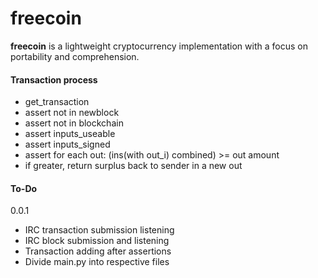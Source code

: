 # freecoin

**freecoin** is a lightweight cryptocurrency implementation with a focus on portability and comprehension.

#### Transaction process

- get_transaction
- assert not in newblock
- assert not in blockchain
- assert inputs_useable
- assert inputs_signed
- assert for each out: (ins(with out_i) combined) >= out amount
 - if greater, return surplus back to sender in a new out


#### To-Do
0.0.1

* IRC transaction submission listening
* IRC block submission and listening
* Transaction adding after assertions
* Divide main.py into respective files

